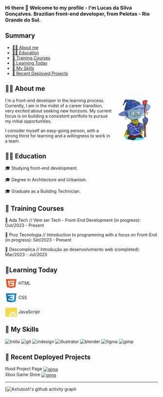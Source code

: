 ### Hi there 👋 Welcome to my profile - I'm Lucas da Silva Gonçalves. Brazilian front-end developer, from Pelotas - Rio Grande do Sul.
## Summary
- [🧙‍♂️ About me](#-about-me)
- [🧑‍🎓 Education](#-education)
- [📓 Training Courses](#-training-courses)
- [📖 Learning Today](#-learning-today)
- [🥷 My Skills](#-my-skills)
- [🎯 Recent Deployed Projects](#-recent-deployed-projects)

## 🧙‍♂️ About me
<div style="float: right; margin-left: 20;">
   <a href="https://github.com/lukesgon/lukesgon/blob/main/octocat-1699059853567.png">
     <img align="right" margin="20" alt="lukesgon-img" height="150";" src="https://github.com/lukesgon/lukesgon/blob/main/octocat-1699059853567.png" title="github: lukesgon repository" />
   </a>
</div>
<p>I'm a front-end developer in the learning process. Currently, I am in the midst of a career transition, very excited about seeking new horizons. My current focus is on building a consistent portfolio to pursue my initial opportunities.</p>
<p>I consider myself an easy-going person, with a strong thirst for learning and a willingness to work in a team.</p>

## 🧑‍🎓 Education
<p>🎓 Studying front-end development.</p>
<p>🎓 Degree in Architecture and Urbanism.</p>
<p>🎓 Graduate as a Building Technician.</p>

## 📓 Training Courses
<p>📒 Ada.Tech // Vem ser Tech - Front-End Development (in progress): Out/2023 - Present</p>
<p>📒 Proz Tecnologia // Introduction to programming with a focus on Front-End (in progress): Set/2023 - Present</p>
<p>📒 Descomplica // Introdução ao desenvolvimento web (completed): Mar/2023 - Jul/2023</p>

## 📖Learning Today
<div>
<a href="http://google.com/"><img align="center" alt="HTML" height="30" width="40" src="https://raw.githubusercontent.com/devicons/devicon/master/icons/html5/html5-original.svg"></a> HTML 
 <br><br>
<img align="center" alt="CSS" height="30" width="40" src="https://raw.githubusercontent.com/devicons/devicon/master/icons/css3/css3-original.svg"> CSS 
 <br><br>
<img align="center" alt="Js" height="30" width="40" src="https://raw.githubusercontent.com/devicons/devicon/master/icons/javascript/javascript-plain.svg"> JavaScript 
</div>

## 🥷 My Skills
<img align="center" alt="trello" height="30" width="fit-content" src="https://img.shields.io/badge/Trello-0052CC?style=for-the-badge&logo=trello&logoColor=white"> <img align="center" alt="git" height="30" width="fit-content" src="https://img.shields.io/badge/GIT-E44C30?style=for-the-badge&logo=git&logoColor=white"> <img align="center" alt="indesign" height="30" width="fit-content" src="https://img.shields.io/badge/Adobe%20InDesign-FF3366?style=for-the-badge&logo=Adobe%20InDesign&logoColor=white"> <img align="center" alt="illustrator" height="30" width="fit-content" src="https://img.shields.io/badge/Adobe%20Illustrator-FF9A00?style=for-the-badge&logo=adobe%20illustrator&logoColor=white"> <img align="center" alt="blender" height="30" width="fit-content" src="https://img.shields.io/badge/blender-%23F5792A.svg?style=for-the-badge&logo=blender&logoColor=white"> <img align="center" alt="figma" height="30" width="fit-content" src="https://img.shields.io/badge/Figma-F24E1E?style=for-the-badge&logo=figma&logoColor=white">
<img align="center" alt="gimp" height="30" width="fit-content" src="https://img.shields.io/badge/gimp-5C5543?style=for-the-badge&logo=gimp&logoColor=white">

## 🎯 Recent Deployed Projects
Ifood Project Page <a href="https://lukesgon.github.io/ifood-project-page/"><img align="center" alt="gimp" height="16" width="fit-content" src="https://img.shields.io/website-up-down-green-red/http/monip.org.svg" alt="ifood project link"></a>
<br>
Xbox Game Store <a href="https://lukesgon.github.io/xgstore/"><img align="center" alt="gimp" height="16" width="fit-content" src="https://img.shields.io/website-up-down-green-red/http/monip.org.svg" alt="xbox project link"></a>

<hr>

[![Ashutosh's github activity graph](https://github-readme-stats.vercel.app/api/top-langs/?username={lukesgon}&theme=blue-green)
